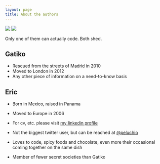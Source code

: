 ```yaml
---
layout: page
title: About the authors
---
```

<div class="profiles">
  <image src="/public/gatiko.jpeg" />
  <image src="/public/profile.jpeg" />
</div> 
<p class="message">
  Only one of them can actually code. Both shed.
</p>

## Gatiko

* Rescued from the streets of Madrid in 2010
* Moved to London in 2012
* Any other piece of information on a need-to-know basis

## Eric

* Born in Mexico, raised in Panama
* Moved to Europe in 2006
* For cv, etc. please visit <a href="https://uk.linkedin.com/pub/eric-escalante/2b/264/6a4" class='linkedin' target="_blank">my linkedin profile</a>

* Not the biggest twitter user, but can be reached at <a href="https://twitter.com/peluchio" class='twitter' target="_blank">@peluchio</a>

* Loves to code, spicy foods and chocolate, even more their occasional coming together on the same dish
* Member of fewer secret societies than Gatiko